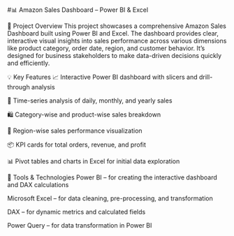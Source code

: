 #📊 Amazon Sales Dashboard – Power BI & Excel


📝 Project Overview
This project showcases a comprehensive Amazon Sales Dashboard built using Power BI and Excel. The dashboard provides clear, interactive visual insights into sales performance across various dimensions like product category, order date, region, and customer behavior. It’s designed for business stakeholders to make data-driven decisions quickly and efficiently.

💡 Key Features
📈 Interactive Power BI dashboard with slicers and drill-through analysis

📅 Time-series analysis of daily, monthly, and yearly sales

🛍️ Category-wise and product-wise sales breakdown

📍 Region-wise sales performance visualization

📦 KPI cards for total orders, revenue, and profit

📊 Pivot tables and charts in Excel for initial data exploration

🧩 Tools & Technologies
Power BI – for creating the interactive dashboard and DAX calculations

Microsoft Excel – for data cleaning, pre-processing, and transformation

DAX – for dynamic metrics and calculated fields

Power Query – for data transformation in Power BI
